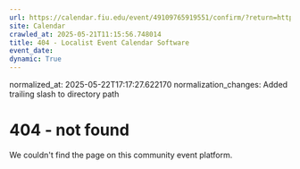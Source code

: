 ```yaml
---
url: https://calendar.fiu.edu/event/49109765919551/confirm/?return=https%3A%2F%2Fcalendar.fiu.edu%2Fevent%2Fbetween-form-and-being-mfa-2025-exhibition
site: Calendar
crawled_at: 2025-05-21T11:15:56.748014
title: 404 - Localist Event Calendar Software
event_date: 
dynamic: True
---
```

normalized_at: 2025-05-22T17:17:27.622170
normalization_changes: Added trailing slash to directory path

# 404 - not found
We couldn't find the page on this community event platform.
